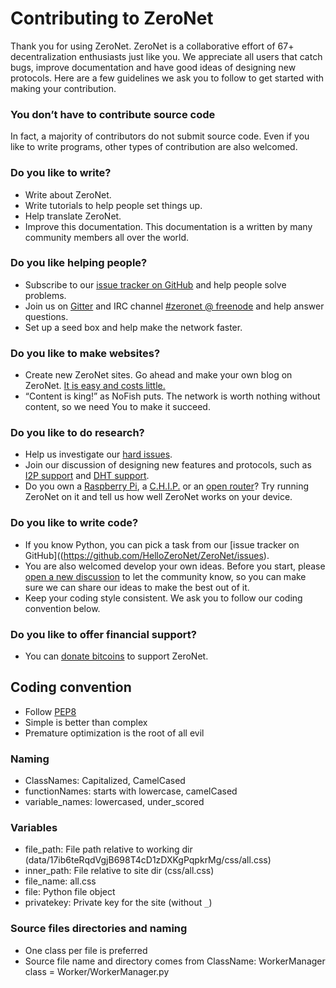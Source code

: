 # Contributing to ZeroNet

Thank you for using ZeroNet. ZeroNet is a collaborative effort of 67+ decentralization enthusiasts just like you. We appreciate all users that catch bugs, improve documentation and have good ideas of designing new protocols. Here are a few guidelines we ask you to follow to get started with making your contribution.

### You don’t have to contribute source code

In fact, a majority of contributors do not submit source code. Even if you like to write programs, other types of contribution are also welcomed.

### Do you like to write?

- Write about ZeroNet.
- Write tutorials to help people set things up.
- Help translate ZeroNet.
- Improve this documentation. This documentation is a written by many community members all over the world.

### Do you like helping people?

- Subscribe to our [issue tracker on GitHub](https://github.com/HelloZeroNet/ZeroNet/issues) and help people solve problems.
- Join us on [Gitter](https://gitter.im/HelloZeroNet/ZeroNet) and IRC channel [#zeronet @ freenode](https://kiwiirc.com/client/irc.freenode.net/zeronet) and help answer questions.
- Set up a seed box and help make the network faster.

### Do you like to make websites?

- Create new ZeroNet sites. Go ahead and make your own blog on ZeroNet. [It is easy and costs little.](../../using_zeronet/create_new_site.md)
- “Content is king!” as NoFish puts. The network is worth nothing without content, so we need You to make it succeed.

### Do you like to do research?

- Help us investigate our [hard issues](https://github.com/HelloZeroNet/ZeroNet/labels/help%20wanted).
- Join our discussion of designing new features and protocols, such as [I2P support](https://github.com/HelloZeroNet/ZeroNet/issues/45) and [DHT support](https://github.com/HelloZeroNet/ZeroNet/issues/57).
- Do you own a [Raspberry Pi](https://github.com/HelloZeroNet/ZeroNet#linux-terminal), a [C.H.I.P.](http://127.0.0.1:43110/Blog.ZeroNetwork.bit/?Post:94:Running+ZeroNet+on+a+$9%C2%A0computer) or an [open router](https://github.com/HelloZeroNet/ZeroNet/issues/783)? Try running ZeroNet on it and tell us how well ZeroNet works on your device.

### Do you like to write code?

- If you know Python, you can pick a task from our [issue tracker on GitHub]((https://github.com/HelloZeroNet/ZeroNet/issues).
- You are also welcomed develop your own ideas. Before you start, please [open a new discussion](https://github.com/HelloZeroNet/ZeroNet/issues/news) to let the community know, so you can make sure we can share our ideas to make the best out of it.
- Keep your coding style consistent. We ask you to follow our coding convention below.

### Do you like to offer financial support?

- You can [donate bitcoins](donate.md) to support ZeroNet.


## Coding convention

- Follow [PEP8](https://www.python.org/dev/peps/pep-0008/)
- Simple is better than complex
- Premature optimization is the root of all evil

### Naming
- ClassNames: Capitalized, CamelCased
- functionNames: starts with lowercase, camelCased
- variable_names: lowercased, under_scored

### Variables
- file_path: File path relative to working dir (data/17ib6teRqdVgjB698T4cD1zDXKgPqpkrMg/css/all.css)
- inner_path: File relative to site dir (css/all.css)
- file_name: all.css
- file: Python file object
- privatekey: Private key for the site (without `_`)

### Source files directories and naming
- One class per file is preferred
- Source file name and directory comes from ClassName: WorkerManager class = Worker/WorkerManager.py
